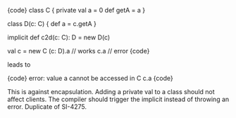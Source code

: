 {code}
class C {
  private val a = 0
  def getA = a
}

class D(c: C) {
  def a = c.getA
}

implicit def c2d(c: C): D = new D(c)

val c = new C
(c: D).a // works
c.a // error
{code}

leads to 

{code}
error: value a cannot be accessed in C
c.a
{code}

This is against encapsulation. Adding a private val to a class should not affect clients. The compiler should trigger the implicit instead of throwing an error.
Duplicate of SI-4275.
